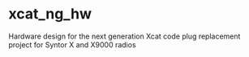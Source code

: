 # xcat_ng_hw
Hardware design for the next generation Xcat code plug replacement project for Syntor X and X9000 radios
